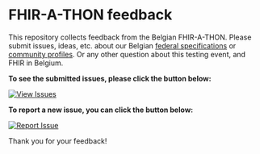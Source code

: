 # FHIR-A-THON feedback

This repository collects feedback from the Belgian FHIR-A-THON.
Please submit issues, ideas, etc. about our Belgian [federal specifications](https://ehealth.fgov.be/standards/fhir/) or [community profiles](https://hl7belgium.org/profiles/fhir/).
Or any other question about this testing event, and FHIR in Belgium.

**To see the submitted issues, please click the button below:**

<a href="https://github.com/hl7-be/FHIR-A-THON/issues">
  <img src="https://img.shields.io/badge/View%20Issues-Click%20Here-blue" alt="View Issues">
</a>

**To report a new issue, you can click the button below:**

<a href="https://github.com/hl7-be/FHIR-A-THON/issues/new?assignees=&labels=&projects=&template=issue.yml">
  <img src="https://img.shields.io/badge/Report%20Issue-Click%20Here-green" alt="Report Issue">
</a>

Thank you for your feedback!
